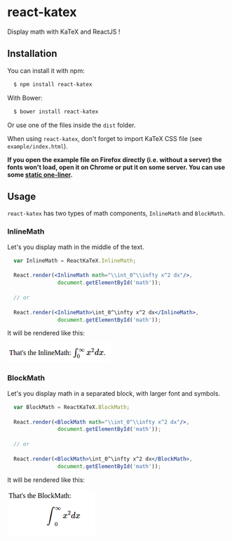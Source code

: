 # react-katex

Display math with KaTeX and ReactJS !

## Installation

You can install it with npm:

```sh
  $ npm install react-katex
```

With Bower:

```sh
  $ bower install react-katex
```

Or use one of the files inside the `dist` folder.

When using `react-katex`, don't forget to import KaTeX CSS file (see `example/index.html`).

__If you open the example file on Firefox directly (i.e. without a server) the fonts won't load, open it on Chrome or put it on some server. You can use some [static one-liner](https://gist.github.com/willurd/5720255).__

## Usage

`react-katex` has two types of math components, `InlineMath` and `BlockMath`.

### InlineMath

Let's you display math in the middle of the text.

```jsx
  var InlineMath = ReactKaTeX.InlineMath;

  React.render(<InlineMath math="\\int_0^\\infty x^2 dx"/>,
                document.getElementById('math'));

  // or

  React.render(<InlineMath>\int_0^\infty x^2 dx</InlineMath>,
                document.getElementById('math'));
```

It will be rendered like this:

![Inline math](example/inline.png)

### BlockMath

Let's you display math in a separated block, with larger font and symbols.

```jsx
  var BlockMath = ReactKaTeX.BlockMath;

  React.render(<BlockMath math="\\int_0^\\infty x^2 dx"/>,
                document.getElementById('math'));

  // or

  React.render(<BlockMath>\int_0^\infty x^2 dx</BlockMath>,
                document.getElementById('math'));
```

It will be rendered like this:

![Block math](example/block.png)
